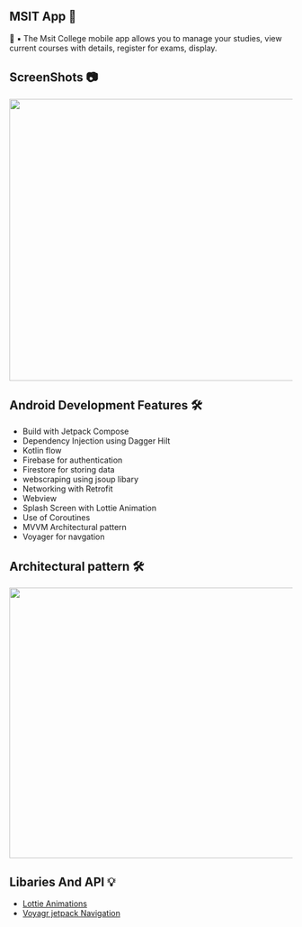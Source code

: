  ## MSIT App 📰

🚀 ▪️ The Msit College mobile app allows you to manage your studies, view current courses with details, register for exams, display.

## ScreenShots 📷







 <img src="https://user-images.githubusercontent.com/72389100/195550181-3c321507-3619-4f63-bee1-22d639411ad4.jpg" width=1100 height=500>
 
 
 ## Android Development Features 🛠
 
 - Build with Jetpack Compose
 - Dependency Injection using Dagger Hilt
 - Kotlin flow
 - Firebase for authentication
 - Firestore for storing data
 - webscraping using jsoup libary
 - Networking with Retrofit
 - Webview
 - Splash Screen with Lottie Animation
 - Use of Coroutines
 - MVVM Architectural pattern
 - Voyager for navgation
 
 ## Architectural pattern 🛠
 
  <img src="https://i.stack.imgur.com/Q3NBc.png" width=700 height=480>
 
 ## Libaries And API 💡
 - <a href="https://lottiefiles.com/">Lottie Animations</a>
 - <a href="https://lottiefiles.com/">Voyagr jetpack Navigation</a>

 
